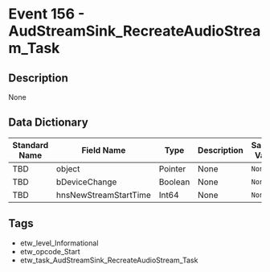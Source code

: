 # Event 156 - AudStreamSink_RecreateAudioStream_Task

## Description
None

## Data Dictionary
|Standard Name|Field Name|Type|Description|Sample Value|
|---|---|---|---|---|
|TBD|object|Pointer|None|`None`|
|TBD|bDeviceChange|Boolean|None|`None`|
|TBD|hnsNewStreamStartTime|Int64|None|`None`|

## Tags
* etw_level_Informational
* etw_opcode_Start
* etw_task_AudStreamSink_RecreateAudioStream_Task